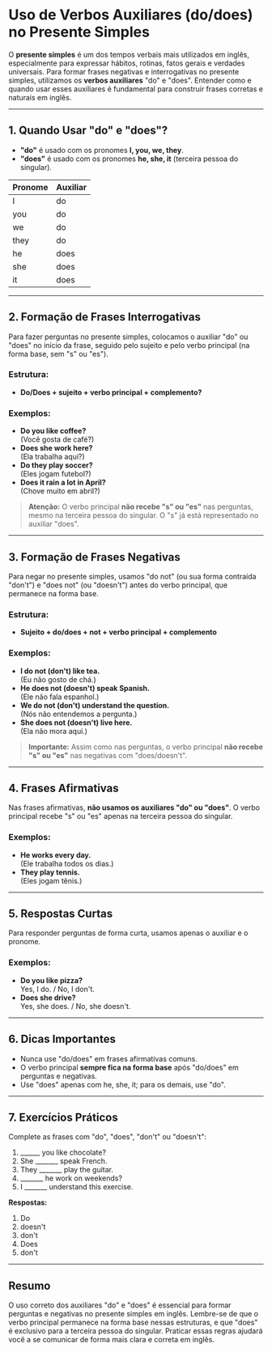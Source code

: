 
# Uso de Verbos Auxiliares (do/does) no Presente Simples

O **presente simples** é um dos tempos verbais mais utilizados em inglês, especialmente para expressar hábitos, rotinas, fatos gerais e verdades universais. Para formar frases negativas e interrogativas no presente simples, utilizamos os **verbos auxiliares** "do" e "does". Entender como e quando usar esses auxiliares é fundamental para construir frases corretas e naturais em inglês.

---

## 1. Quando Usar "do" e "does"?

- **"do"** é usado com os pronomes **I, you, we, they**.
- **"does"** é usado com os pronomes **he, she, it** (terceira pessoa do singular).

| Pronome      | Auxiliar |
|--------------|----------|
| I            | do       |
| you          | do       |
| we           | do       |
| they         | do       |
| he           | does     |
| she          | does     |
| it           | does     |

---

## 2. Formação de Frases Interrogativas

Para fazer perguntas no presente simples, colocamos o auxiliar "do" ou "does" no início da frase, seguido pelo sujeito e pelo verbo principal (na forma base, sem "s" ou "es").

### Estrutura:
- **Do/Does + sujeito + verbo principal + complemento?**

### Exemplos:
- **Do you like coffee?**  
  (Você gosta de café?)
- **Does she work here?**  
  (Ela trabalha aqui?)
- **Do they play soccer?**  
  (Eles jogam futebol?)
- **Does it rain a lot in April?**  
  (Chove muito em abril?)

> **Atenção:** O verbo principal **não recebe "s" ou "es"** nas perguntas, mesmo na terceira pessoa do singular. O "s" já está representado no auxiliar "does".

---

## 3. Formação de Frases Negativas

Para negar no presente simples, usamos "do not" (ou sua forma contraída "don't") e "does not" (ou "doesn't") antes do verbo principal, que permanece na forma base.

### Estrutura:
- **Sujeito + do/does + not + verbo principal + complemento**

### Exemplos:
- **I do not (don't) like tea.**  
  (Eu não gosto de chá.)
- **He does not (doesn't) speak Spanish.**  
  (Ele não fala espanhol.)
- **We do not (don't) understand the question.**  
  (Nós não entendemos a pergunta.)
- **She does not (doesn't) live here.**  
  (Ela não mora aqui.)

> **Importante:** Assim como nas perguntas, o verbo principal **não recebe "s" ou "es"** nas negativas com "does/doesn't".

---

## 4. Frases Afirmativas

Nas frases afirmativas, **não usamos os auxiliares "do" ou "does"**. O verbo principal recebe "s" ou "es" apenas na terceira pessoa do singular.

### Exemplos:
- **He works every day.**  
  (Ele trabalha todos os dias.)
- **They play tennis.**  
  (Eles jogam tênis.)

---

## 5. Respostas Curtas

Para responder perguntas de forma curta, usamos apenas o auxiliar e o pronome.

### Exemplos:
- **Do you like pizza?**  
  Yes, I do. / No, I don't.
- **Does she drive?**  
  Yes, she does. / No, she doesn't.

---

## 6. Dicas Importantes

- Nunca use "do/does" em frases afirmativas comuns.
- O verbo principal **sempre fica na forma base** após "do/does" em perguntas e negativas.
- Use "does" apenas com he, she, it; para os demais, use "do".

---

## 7. Exercícios Práticos

Complete as frases com "do", "does", "don't" ou "doesn't":

1. ______ you like chocolate?
2. She _______ speak French.
3. They _______ play the guitar.
4. _______ he work on weekends?
5. I _______ understand this exercise.

**Respostas:**
1. Do
2. doesn't
3. don't
4. Does
5. don't

---

## Resumo

O uso correto dos auxiliares "do" e "does" é essencial para formar perguntas e negativas no presente simples em inglês. Lembre-se de que o verbo principal permanece na forma base nessas estruturas, e que "does" é exclusivo para a terceira pessoa do singular. Praticar essas regras ajudará você a se comunicar de forma mais clara e correta em inglês.
```
